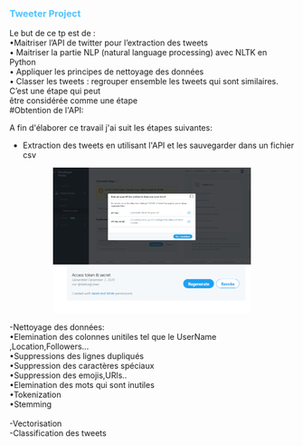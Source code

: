 
<h3><font color= #4dc3ff>Tweeter Project</font></h3>
Le but de ce tp est de :
<br>
•Maitriser l’API de twitter pour l’extraction des tweets
<br>
• Maitriser la partie NLP (natural language processing) avec NLTK en Python
<br>
• Appliquer les principes de nettoyage des données
<br>
• Classer les tweets : regrouper ensemble les tweets qui sont similaires. C’est une étape qui peut
<br>
 être considérée comme une étape
 <br>
 #Obtention de l'API:
 
A fin d'élaborer ce travail j'ai suit les étapes suivantes:<br>
- Extraction des tweets en utilisant l'API et les sauvegarder dans un fichier csv <br>

 <p align="center">
  <img src="img.PNG" width="350" title="hover text">
  <img src="img2.PNG" width="350" title="hover text">

</p>

-Nettoyage des données:<br>
•Elemination des colonnes unitiles tel que le UserName ,Location,Followers...<br>
•Suppressions des lignes dupliqués<br>
•Suppression des caractères spéciaux <br>
•Suppression des emojis,URls..<br>
•Elemination des mots qui sont inutiles <br>
•Tokenization <br>
•Stemming <br>
<br>
-Vectorisation
<br>
-Classification des tweets
